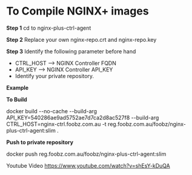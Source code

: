 # To Compile NGINX+ images
**Step 1**
cd to nginx-plus-ctrl-agent

**Step 2**
Replace your own nginx-repo.crt and nginx-repo.key

**Step 3**
Identify the following parameter before hand

- CTRL\_HOST --> NGINX Controller FQDN
- API\_KEY --> NGINX Controller API\_KEY
- Identify your private repository.



**Example**

**To Build**

docker build --no-cache --build-arg API\_KEY=540286ae9ad5752ae7d7ca2d8ac527f8 --build-arg CTRL\_HOST=nginx-ctrl.foobz.com.au  -t reg.foobz.com.au/foobz/nginx-plus-ctrl-agent:slim .

**Push to private repository**

docker push reg.foobz.com.au/foobz/nginx-plus-ctrl-agent:slim

Youtube Video
https://www.youtube.com/watch?v=shEsY-kDuQA

